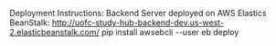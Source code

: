 Deployment Instructions:
Backend Server deployed on AWS Elastics BeanStalk: http://uofc-study-hub-backend-dev.us-west-2.elasticbeanstalk.com/
pip install awsebcli --user
eb deploy
